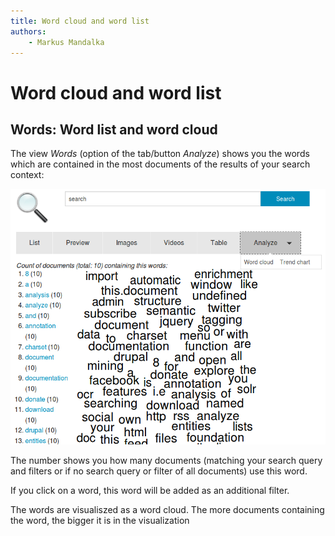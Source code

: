 ```yaml
---
title: Word cloud and word list
authors:
    - Markus Mandalka
---
```


# Word cloud and word list


## Words: Word list and word cloud



The view *Words* (option of the tab/button *Analyze*) shows you the words which are contained in the most documents of the results of your search context:


![](../../../screenshots/wordcloud.png)


The number shows you how many documents (matching your search query and filters or if no search query or filter of all documents) use this word.

If you click on a word, this word will be added as an additional filter.

The words are visualiszed as a word cloud. The more documents containing the word, the bigger it is in the visualization


